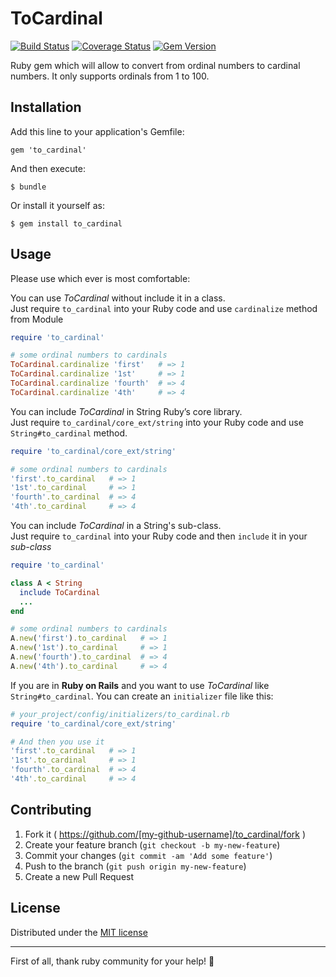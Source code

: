 # ToCardinal

[![Build Status](https://travis-ci.org/edudepetris/to_cardinal.svg?branch=master)](https://travis-ci.org/edudepetris/to_cardinal)
[![Coverage Status](https://img.shields.io/coveralls/edudepetris/to_cardinal.svg)](https://coveralls.io/r/edudepetris/to_cardinal?branch=ed%2Fimprove)
[![Gem Version](https://badge.fury.io/rb/to_cardinal.svg)](http://badge.fury.io/rb/to_cardinal)


Ruby gem which will allow to convert from ordinal numbers to cardinal numbers.
It only supports ordinals from 1 to 100.


## Installation

Add this line to your application's Gemfile:

    gem 'to_cardinal'

And then execute:

    $ bundle

Or install it yourself as:

    $ gem install to_cardinal

## Usage

Please use which ever is most comfortable:

You can use _ToCardinal_ without include it in a class.  
Just require ```to_cardinal``` into your Ruby code and use ```cardinalize``` method from Module

```ruby
require 'to_cardinal'

# some ordinal numbers to cardinals
ToCardinal.cardinalize 'first'   # => 1
ToCardinal.cardinalize '1st'     # => 1
ToCardinal.cardinalize 'fourth'  # => 4
ToCardinal.cardinalize '4th'     # => 4
```
You can include _ToCardinal_ in String Ruby’s core library.  
Just require ```to_cardinal/core_ext/string``` into your Ruby code and use ```String#to_cardinal``` method.

```ruby
require 'to_cardinal/core_ext/string'

# some ordinal numbers to cardinals
'first'.to_cardinal   # => 1
'1st'.to_cardinal     # => 1
'fourth'.to_cardinal  # => 4
'4th'.to_cardinal     # => 4

```
You can include _ToCardinal_ in a String's sub-class.  
Just require ```to_cardinal``` into your Ruby code and then ```include``` it in  your _sub-class_
```ruby
require 'to_cardinal'

class A < String
  include ToCardinal
  ...
end

# some ordinal numbers to cardinals
A.new('first').to_cardinal   # => 1
A.new('1st').to_cardinal     # => 1
A.new('fourth').to_cardinal  # => 4
A.new('4th').to_cardinal     # => 4

```

If you are in **Ruby on Rails** and you want to use _ToCardinal_ like ```String#to_cardinal```. You can create an ```initializer``` file like this:

```ruby
# your_project/config/initializers/to_cardinal.rb
require 'to_cardinal/core_ext/string'

# And then you use it
'first'.to_cardinal   # => 1
'1st'.to_cardinal     # => 1
'fourth'.to_cardinal  # => 4
'4th'.to_cardinal     # => 4
```

## Contributing

1. Fork it ( https://github.com/[my-github-username]/to_cardinal/fork )
2. Create your feature branch (`git checkout -b my-new-feature`)
3. Commit your changes (`git commit -am 'Add some feature'`)
4. Push to the branch (`git push origin my-new-feature`)
5. Create a new Pull Request

## License
Distributed under the [MIT license](https://github.com/edudepetris/to_cardinal/blob/master/LICENSE.txt)

-------
First of all, thank ruby community for your help! :punch:
